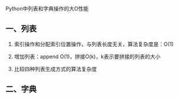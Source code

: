 Python中列表和字典操作的大O性能

## 一、列表

1. 索引操作和分配索引位置操作，与列表长度无关，算法复杂度是：O(1)

2. 增加列表：append  O(1)，拼接O(k)，k表示要拼接的列表的大小

3. 比较四种列表生成方式的算法复杂度

   























## 二、字典





















